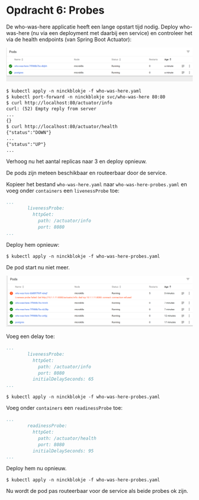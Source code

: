 # Opdracht 6: Probes

De who-was-here applicatie heeft een lange opstart tijd nodig. Deploy who-was-here (nu via een deployment met daarbij een service) en controleer het via de health endpoints (van Spring Boot Actuator):

![](../assets/running-but-not-ready.png)

````
$ kubectl apply -n ninckblokje -f who-was-here.yaml
$ kubectl port-forward -n ninckblokje svc/who-was-here 80:80
$ curl http://localhost:80/actuator/info
curl: (52) Empty reply from server
...
{}
$ curl http://localhost:80/actuator/health
{"status":"DOWN"}
...
{"status":"UP"}
...
````

Verhoog nu het aantal replicas naar 3 en deploy opnieuw.

De pods zijn meteen beschikbaar en routeerbaar door de service.

Kopieer het bestand `who-was-here.yaml` naar `who-was-here-probes.yaml` en voeg onder `containers` een `livenessProbe` toe:

````yaml
...
        livenessProbe:
          httpGet:
            path: /actuator/info
            port: 8080
...
````

Deploy hem opnieuw:

````
$ kubectl apply -n ninckblokje -f who-was-here-probes.yaml
````

De pod start nu niet meer.

![](../assets/pod-start-failure.png)

Voeg een delay toe:

````yaml
...
        livenessProbe:
          httpGet:
            path: /actuator/info
            port: 8080
          initialDelaySeconds: 65
...
````

````
$ kubectl apply -n ninckblokje -f who-was-here-probes.yaml
````

Voeg onder `containers` een `readinessProbe` toe:

````yaml
...
        readinessProbe:
          httpGet:
            path: /actuator/health
            port: 8080
          initialDelaySeconds: 95
...
````

Deploy hem nu opnieuw.

````
$ kubectl apply -n ninckblokje -f who-was-here-probes.yaml
````

Nu wordt de pod pas routeerbaar voor de service als beide probes ok zijn.